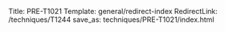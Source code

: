 Title: PRE-T1021
Template: general/redirect-index
RedirectLink: /techniques/T1244
save_as: techniques/PRE-T1021/index.html